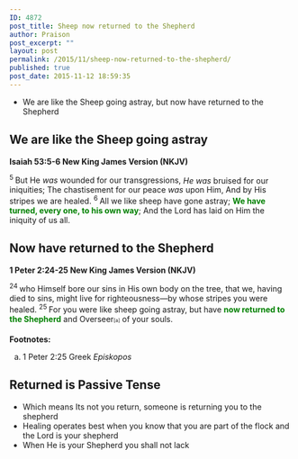 ```yaml
---
ID: 4872
post_title: Sheep now returned to the Shepherd
author: Praison
post_excerpt: ""
layout: post
permalink: /2015/11/sheep-now-returned-to-the-shepherd/
published: true
post_date: 2015-11-12 18:59:35
---
```

<ul>
	<li>We are like the Sheep going astray, but now have returned to the Shepherd</li>
</ul>
<h2><strong>We are like the Sheep going astray</strong></h2>
<strong><span class="passage-display-bcv">Isaiah 53:5-6
</span><span class="passage-display-version">New King James Version (NKJV)</span></strong>
<div class="poetry">
<p class="line"><span id="en-NKJV-18717" class="text Isa-53-5"><sup class="versenum">5 </sup>But He <i>was</i> wounded for our transgressions,</span>
<span class="text Isa-53-5"><i>He was</i> bruised for our iniquities;</span>
<span class="text Isa-53-5">The chastisement for our peace <i>was</i> upon Him,</span>
<span class="text Isa-53-5">And by His stripes we are healed.</span>
<span id="en-NKJV-18718" class="text Isa-53-6"><sup class="versenum">6 </sup>All we like sheep have gone astray;</span>
<span class="text Isa-53-6"><span style="color: #008000;"><strong>We have turned, every one, to his own way</strong></span>;</span>
<span class="text Isa-53-6">And the <span class="small-caps">Lord</span> has laid on Him the iniquity of us all.</span></p>

<h2 class="line"><strong>Now have returned to the Shepherd</strong></h2>
</div>
<strong><span class="passage-display-bcv">1 Peter 2:24-25
</span><span class="passage-display-version">New King James Version (NKJV)</span></strong>
<p class="first-line-none"><span id="en-NKJV-30424" class="text 1Pet-2-24"><sup class="versenum">24 </sup>who Himself bore our sins in His own body on the tree, that we, having died to sins, might live for righteousness—by whose stripes you were healed. </span><span id="en-NKJV-30425" class="text 1Pet-2-25"><sup class="versenum">25 </sup>For you were like sheep going astray, but have <span style="color: #008000;"><strong>now returned to the Shepherd</strong></span> and Overseer<sup class="footnote" style="box-sizing: border-box; font-size: 0.625em; line-height: 22px; position: relative; vertical-align: top; top: 0px;" data-fn="#fen-NKJV-30425a" data-link="[&lt;a href=&quot;#fen-NKJV-30425a&quot; title=&quot;See footnote a&quot;&gt;a&lt;/a&gt;]">[a]</sup> of your souls.</span></p>

<div class="footnotes">

<strong>Footnotes:</strong>
<ol type="a">
	<li id="fen-NKJV-30425a">1 Peter 2:25 <span class="footnote-text">Greek <i>Episkopos</i></span></li>
</ol>
<h2><strong>Returned is Passive Tense</strong></h2>
<ul>
	<li>Which means Its not you return, someone is returning you to the shepherd</li>
	<li>Healing operates best when you know that you are part of the flock and the Lord is your shepherd</li>
	<li>When He is your Shepherd you shall not lack</li>
</ul>
</div>